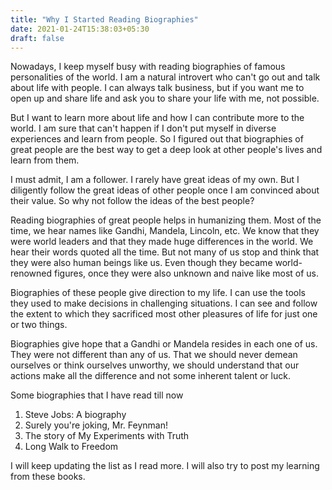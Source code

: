```yaml
---
title: "Why I Started Reading Biographies"
date: 2021-01-24T15:38:03+05:30
draft: false
---
```


Nowadays, I keep myself busy with reading biographies of famous personalities of the world. I am a natural introvert who can't go out and talk about life with people. I can always talk business, but if you want me to open up and share life and ask you to share your life with me, not possible.

But I want to learn more about life and how I can contribute more to the world. I am sure that can't happen if I don't put myself in diverse experiences and learn from people. So I figured out that biographies of great people are the best way to get a deep look at other people's lives and learn from them.

I must admit, I am a follower. I rarely have great ideas of my own. But I diligently follow the great ideas of other people once I am convinced about their value. So why not follow the ideas of the best people?

Reading biographies of great people helps in humanizing them. Most of the time, we hear names like Gandhi, Mandela, Lincoln, etc. We know that they were world leaders and that they made huge differences in the world. We hear their words quoted all the time. But not many of us stop and think that they were also human beings like us. Even though they became world-renowned figures, once they were also unknown and naive like most of us.

Biographies of these people give direction to my life. I can use the tools they used to make decisions in challenging situations. I can see and follow the extent to which they sacrificed most other pleasures of life for just one or two things.

Biographies give hope that a Gandhi or Mandela resides in each one of us. They were not different than any of us. That we should never demean ourselves or think ourselves unworthy, we should understand that our actions make all the difference and not some inherent talent or luck.

Some biographies that I have read till now
1. Steve Jobs: A biography
2. Surely you're joking, Mr. Feynman!
3. The story of My Experiments with Truth
4. Long Walk to Freedom

I will keep updating the list as I read more.
I will also try to post my learning from these books.